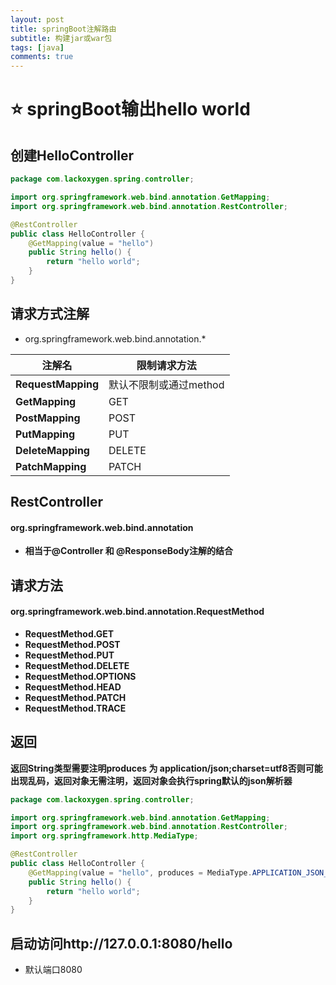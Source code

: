 ```yaml
---
layout: post
title: springBoot注解路由
subtitle: 构建jar或war包
tags: [java]
comments: true
---
```



# ⭐ springBoot输出hello world

## 创建HelloController

```java
package com.lackoxygen.spring.controller;

import org.springframework.web.bind.annotation.GetMapping;
import org.springframework.web.bind.annotation.RestController;

@RestController
public class HelloController {
    @GetMapping(value = "hello")
    public String hello() {
        return "hello world";
    }
}
```

## 请求方式注解

- org.springframework.web.bind.annotation.*

| **注解名**            | 限制请求方法         |
|--------------------|----------------|
| **RequestMapping** | 默认不限制或通过method |
| **GetMapping**     | GET            |
| **PostMapping**    | POST           |
| **PutMapping**     | PUT            |
| **DeleteMapping**  | DELETE         |
| **PatchMapping**   | PATCH          |

## RestController

#### org.springframework.web.bind.annotation

- **相当于@Controller 和 @ResponseBody注解的结合**

## 请求方法

#### org.springframework.web.bind.annotation.RequestMethod

- **RequestMethod.GET**
- **RequestMethod.POST**
- **RequestMethod.PUT**
- **RequestMethod.DELETE**
- **RequestMethod.OPTIONS**
- **RequestMethod.HEAD**
- **RequestMethod.PATCH**
- **RequestMethod.TRACE**

## 返回

**返回String类型需要注明produces 为
application/json;charset=utf8否则可能出现乱码，返回对象无需注明，返回对象会执行spring默认的json解析器**

```java
package com.lackoxygen.spring.controller;

import org.springframework.web.bind.annotation.GetMapping;
import org.springframework.web.bind.annotation.RestController;
import org.springframework.http.MediaType;

@RestController
public class HelloController {
    @GetMapping(value = "hello", produces = MediaType.APPLICATION_JSON_UTF8_VALUE)
    public String hello() {
        return "hello world";
    }
}
```

## 启动访问http://127.0.0.1:8080/hello

- 默认端口8080